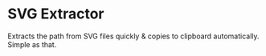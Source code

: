# SVG Extractor
Extracts the path from SVG files quickly &amp; copies to clipboard automatically. Simple as that.
